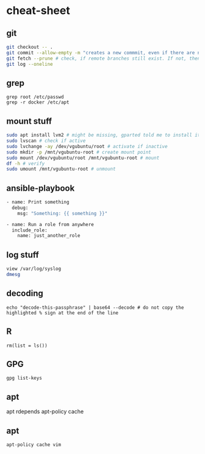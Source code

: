 # cheat-sheet

## git
```bash
git checkout -- .
git commit --allow-empty -m "creates a new commmit, even if there are no changes in the repository"
git fetch --prune # check, if remote branches still exist. If not, then remove information about origin locally
git log --oneline
```

## grep
```
grep root /etc/passwd
grep -r docker /etc/apt
```

## mount stuff
```bash
sudo apt install lvm2 # might be missing, gparted told me to install it
sudo lvscan # check if active
sudo lvchange -ay /dev/vgubuntu/root # activate if inactive
sudo mkdir -p /mnt/vgubuntu-root # create mount point
sudo mount /dev/vgubuntu/root /mnt/vgubuntu-root # mount
df -h # verify
sudo umount /mnt/vgubuntu-root # unmount
```

## ansible-playbook
```bash
- name: Print something
  debug:
    msg: "Something: {{ something }}"

- name: Run a role from anywhere
  include_role:
    name: just_another_role
```

## log stuff
```bash
view /var/log/syslog
dmesg
```
## decoding
```
echo "decode-this-passphrase" | base64 --decode # do not copy the highlighted % sign at the end of the line
```

## R
```
rm(list = ls())
```

## GPG
```
gpg list-keys
```

## apt
apt rdepends <package-name>
apt-policy cache <package-name>

## apt
```
apt-policy cache vim
```
